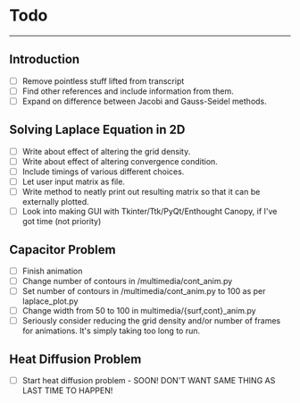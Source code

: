 # Todo
----------------------------------

## Introduction
- [ ] Remove pointless stuff lifted from transcript
- [ ] Find other references and include information from them.
- [ ] Expand on difference between Jacobi and Gauss-Seidel methods.

## Solving Laplace Equation in 2D
- [ ] Write about effect of altering the grid density.
- [ ] Write about effect of altering convergence condition.
- [ ] Include timings of various different choices.
- [ ] Let user input matrix as file.
- [ ] Write method to neatly print out resulting matrix so that it can be externally plotted.
- [ ] Look into making GUI with Tkinter/Ttk/PyQt/Enthought Canopy, if I've got time (not priority)

## Capacitor Problem
- [ ] Finish animation
- [ ] Change number of contours in /multimedia/cont_anim.py
- [ ] Set number of contours in /multimedia/cont_anim.py to 100 as per laplace_plot.py
- [ ] Change width from 50 to 100 in multimedia/{surf,cont}_anim.py
- [ ] Seriously consider reducing the grid density and/or number of frames for animations. It's simply taking too long to run.

## Heat Diffusion Problem
- [ ] Start heat diffusion problem - SOON! DON'T WANT SAME THING AS LAST TIME TO HAPPEN!
